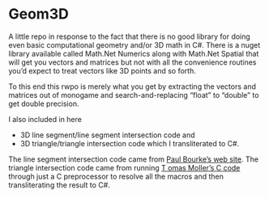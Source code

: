 # Geom3D

A little repo in response to the fact that there is no good library for doing even basic computational geometry and/or 3D math in C#. There is a nuget library available called Math.Net Numerics along with Math.Net Spatial that will get you vectors and matrices
but not with all the convenience routines you’d expect to treat vectors like 3D points and so forth. 

To this end this rwpo is merely what you get by extracting the vectors and matrices out of monogame and search-and-replacing 
“float” to “double” to get double precision. 

I also included in here 
  * 3D line segment/line segment intersection code and 
  * 3D triangle/triangle intersection code 
which I transliterated to C#. 

The line segment intersection code came from [Paul Bourke’s web site](http://paulbourke.net/geometry/pointlineplane/#i2l). The triangle intersection code came from running [T
omas Moller’s C code](http://fileadmin.cs.lth.se/cs/personal/tomas_akenine-moller/code/) through just a C preprocessor to resolve all the macros and then transliterating the result to C#.

